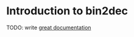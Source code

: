 # Introduction to bin2dec

TODO: write [great documentation](http://jacobian.org/writing/what-to-write/)
